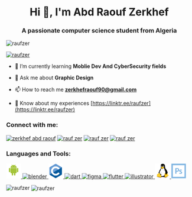 <h1 align="center">Hi 👋, I'm Abd Raouf Zerkhef</h1>
<h3 align="center">A passionate computer science student from Algeria</h3>

<p align="left"> <img src="https://komarev.com/ghpvc/?username=raufzer&label=Profile%20views&color=0e75b6&style=flat" alt="raufzer" /> </p>

<p align="left"> <a href="https://github.com/ryo-ma/github-profile-trophy"><img src="https://github-profile-trophy.vercel.app/?username=raufzer" alt="raufzer" /></a> </p>

- 🌱 I’m currently learning **Moblie Dev And CyberSecurity fields**

- 💬 Ask me about **Graphic Design**

- 📫 How to reach me **zerkhefraouf90@gmail.com**

- 📄 Know about my experiences [https://linktr.ee/raufzer](https://linktr.ee/raufzer)

<h3 align="left">Connect with me:</h3>
<p align="left">
<a href="https://www.linkedin.com/in/raufzer/" target="blank"><img align="center" src="https://raw.githubusercontent.com/rahuldkjain/github-profile-readme-generator/master/src/images/icons/Social/linked-in-alt.svg" alt="zerkhef abd raouf" height="30" width="40" /></a>
<a href="https://www.facebook.com/Raouf8Zer/" target="blank"><img align="center" src="https://raw.githubusercontent.com/rahuldkjain/github-profile-readme-generator/master/src/images/icons/Social/facebook.svg" alt="rauf zer" height="30" width="40" /></a>
<a href="https://www.instagram.com/rauf.zer/" target="blank"><img align="center" src="https://raw.githubusercontent.com/rahuldkjain/github-profile-readme-generator/master/src/images/icons/Social/instagram.svg" alt="rauf zer" height="30" width="40" /></a>
<a href="https://www.behance.net/raufzer" target="blank"><img align="center" src="https://raw.githubusercontent.com/rahuldkjain/github-profile-readme-generator/master/src/images/icons/Social/behance.svg" alt="rauf zer" height="30" width="40" /></a>
</p>

<h3 align="left">Languages and Tools:</h3>
<p align="left"> <a href="https://developer.android.com" target="_blank" rel="noreferrer"> <img src="https://raw.githubusercontent.com/devicons/devicon/master/icons/android/android-original-wordmark.svg" alt="android" width="40" height="40"/> </a> <a href="https://www.blender.org/" target="_blank" rel="noreferrer"> <img src="https://download.blender.org/branding/community/blender_community_badge_white.svg" alt="blender" width="40" height="40"/> </a> <a href="https://www.cprogramming.com/" target="_blank" rel="noreferrer"> <img src="https://raw.githubusercontent.com/devicons/devicon/master/icons/c/c-original.svg" alt="c" width="40" height="40"/> </a> <a href="https://dart.dev" target="_blank" rel="noreferrer"> <img src="https://www.vectorlogo.zone/logos/dartlang/dartlang-icon.svg" alt="dart" width="40" height="40"/> </a> <a href="https://www.figma.com/" target="_blank" rel="noreferrer"> <img src="https://www.vectorlogo.zone/logos/figma/figma-icon.svg" alt="figma" width="40" height="40"/> </a> <a href="https://flutter.dev" target="_blank" rel="noreferrer"> <img src="https://www.vectorlogo.zone/logos/flutterio/flutterio-icon.svg" alt="flutter" width="40" height="40"/> </a> <a href="https://www.adobe.com/in/products/illustrator.html" target="_blank" rel="noreferrer"> <img src="https://www.vectorlogo.zone/logos/adobe_illustrator/adobe_illustrator-icon.svg" alt="illustrator" width="40" height="40"/> </a> <a href="https://www.linux.org/" target="_blank" rel="noreferrer"> <img src="https://raw.githubusercontent.com/devicons/devicon/master/icons/linux/linux-original.svg" alt="linux" width="40" height="40"/> </a> <a href="https://www.photoshop.com/en" target="_blank" rel="noreferrer"> <img src="https://raw.githubusercontent.com/devicons/devicon/master/icons/photoshop/photoshop-line.svg" alt="photoshop" width="40" height="40"/> </a> </p>

<p><img align="left" src="https://github-readme-stats.vercel.app/api/top-langs?username=raufzer&show_icons=true&locale=en&layout=compact" alt="raufzer" /></p>

<p>&nbsp;<img align="center" src="https://github-readme-stats.vercel.app/api?username=raufzer&show_icons=true&locale=en" alt="raufzer" /></p>
